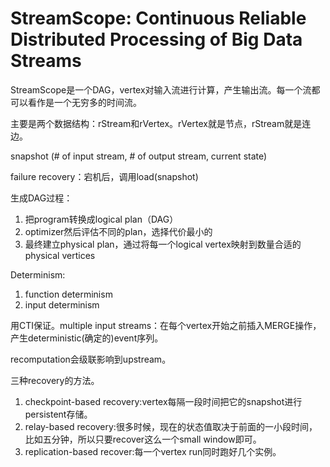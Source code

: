 # StreamScope: Continuous Reliable Distributed Processing of Big Data Streams

StreamScope是一个DAG，vertex对输入流进行计算，产生输出流。每一个流都可以看作是一个无穷多的时间流。

主要是两个数据结构：rStream和rVertex。rVertex就是节点，rStream就是连边。

snapshot (# of input stream, # of output stream, current state)

failure recovery：宕机后，调用load(snapshot)

生成DAG过程：

1. 把program转换成logical plan（DAG）
2. optimizer然后评估不同的plan，选择代价最小的
3. 最终建立physical plan，通过将每一个logical vertex映射到数量合适的physical vertices

Determinism:

1. function determinism
2. input determinism

用CTI保证。multiple input streams：在每个vertex开始之前插入MERGE操作，产生deterministic(确定的)event序列。

recomputation会级联影响到upstream。

三种recovery的方法。
1. checkpoint-based recovery:vertex每隔一段时间把它的snapshot进行persistent存储。
2. relay-based recovery:很多时候，现在的状态值取决于前面的一小段时间，比如五分钟，所以只要recover这么一个small window即可。
3. replication-based recover:每一个vertex run同时跑好几个实例。